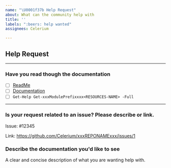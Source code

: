 ```yaml
---
name: "\U0001f37b Help Request"
about: What can the community help with
title: ''
labels: ":beers: help wanted"
assignees: Celerium

---
```


## Help Request

---

### **Have you read though the documentation**

- [ ] [ReadMe](https://github.com/Celerium/xxxREPONAMExxx/blob/main/README.md)
- [ ] [Documentation](https://celerium.github.io/xxxREPONAMExxx/)
- [ ] `Get-Help Get-xxxModulePrefixxxx<RESOURCES-NAME> -Full`

---

### **Is your request related to an issue? Please describe or link.**

Issue: #12345

Link: <https://github.com/Celerium/xxxREPONAMExxx/issues/1>

### **Describe the documentation you'd like to see**

A clear and concise description of what you are wanting help with.
